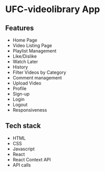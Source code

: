 # UFC-videolibrary  App

## Features
+ Home Page
+ Video Listing Page
+ Playlist Management
+ Like/Dislike
+ Watch Later
+ History
+ Filter Videos by Category
+ Comment management
+ Upload Video
+ Profile
+ Sign-up
+ Login
+ Logout
+ Responsiveness

## Tech stack
+ HTML
+ CSS
+ Javascript
+ React 
+ React Context API
+ API calls



